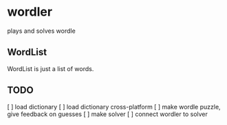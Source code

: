 # wordler
plays and solves wordle

## WordList
WordList is just a list of words.

## TODO
[ ] load dictionary
    [ ] load dictionary cross-platform
[ ] make wordle puzzle, give feedback on guesses
[ ] make solver
[ ] connect wordler to solver
